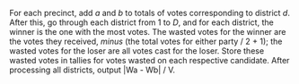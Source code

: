 For each precinct, add *a* and *b* to totals of votes corresponding to district *d*. After this, go through each district from 1 to *D*, and for each district, the winner is the one with the most votes. The wasted votes for the winner are the votes they received, *minus* (the total votes for either party / 2 + 1); the wasted votes for the loser are all votes cast for the loser. Store these wasted votes in tallies for votes wasted on each respective candidate. After processing all districts, output |Wa - Wb| / V.
